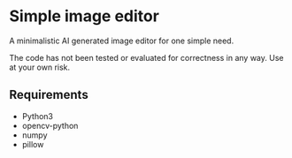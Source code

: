 # Simple image editor
A minimalistic AI generated image editor for one simple need.

The code has not been tested or evaluated for correctness in any way. Use at your own risk.

## Requirements
- Python3
- opencv-python
- numpy
- pillow
